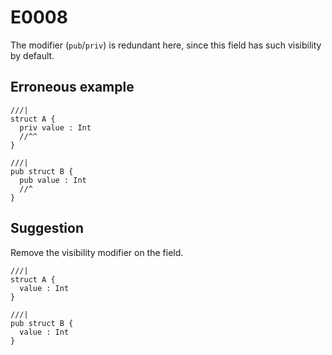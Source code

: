 # E0008

The modifier (`pub`/`priv`) is redundant here, since this field has such
visibility by default.

## Erroneous example

```moonbit
///|
struct A {
  priv value : Int
  //^^
}

///|
pub struct B {
  pub value : Int
  //^
}
```

## Suggestion

Remove the visibility modifier on the field.

```moonbit
///|
struct A {
  value : Int
}

///|
pub struct B {
  value : Int
}
```
